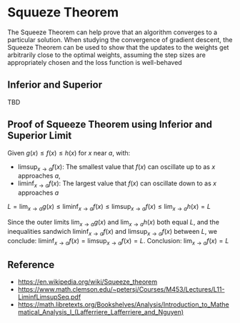 # Squueze Theorem

The Squeeze Theorem can help prove that an algorithm converges to a particular solution. When studying the convergence of gradient descent, the Squeeze Theorem can be used to show that the updates to the weights get arbitrarily close to the optimal weights, assuming the step sizes are appropriately chosen and the loss function is well-behaved

## Inferior and Superior 

TBD

## Proof of Squeeze Theorem using Inferior and Superior Limit

Given $g(x) \leq f(x) \leq h(x)$ for $x$ near $a$, with:
- $\limsup_{x \to a} f(x)$: The smallest value that $f(x)$ can oscillate up to as $x$ approaches $a$, 
- $\liminf_{x \to a} f(x)$: The largest value that $f(x)$ can oscillate down to as $x$ approaches $a$

$L = \lim_{x \to a} g(x) \leq \liminf_{x \to a} f(x) \leq \limsup_{x \to a} f(x) \leq \lim_{x \to a} h(x) = L$

Since the outer limits $\lim_{x \to a} g(x)$ and $\lim_{x \to a} h(x)$ both equal $L$, and the inequalities sandwich $\liminf_{x \to a} f(x)$ and $\limsup_{x \to a} f(x)$ between $L$, we conclude: $\liminf_{x \to a} f(x) = \limsup_{x \to a} f(x) = L$. Conclusion:  $\lim_{x \to a} f(x) = L$

## Reference
- https://en.wikipedia.org/wiki/Squeeze_theorem
- https://www.math.clemson.edu/~petersj/Courses/M453/Lectures/L11-LiminfLimsupSeq.pdf
- https://math.libretexts.org/Bookshelves/Analysis/Introduction_to_Mathematical_Analysis_I_(Lafferriere_Lafferriere_and_Nguyen)
